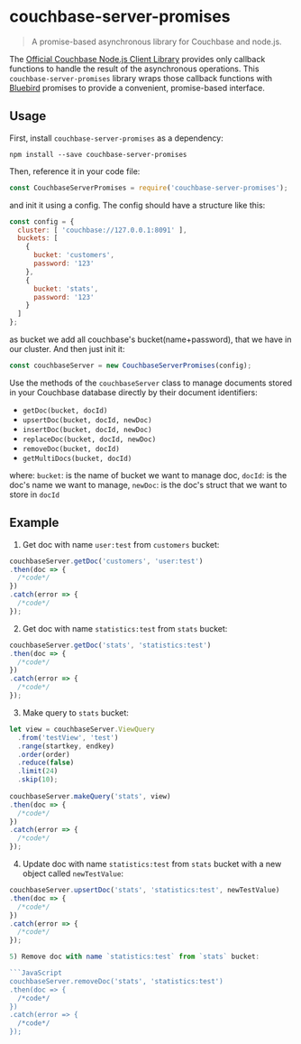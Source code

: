 # couchbase-server-promises

> A promise-based asynchronous library for Couchbase and node.js.

The [Official Couchbase Node.js Client Library](https://www.npmjs.com/package/couchbase) provides only callback functions to handle the result of the asynchronous operations. This `couchbase-server-promises` library wraps those callback functions with [Bluebird](https://www.npmjs.com/package/bluebird) promises to provide a convenient, promise-based interface.

## Usage

First, install `couchbase-server-promises` as a dependency:

```shell
npm install --save couchbase-server-promises
```

Then, reference it in your code file:

```javascript
const CouchbaseServerPromises = require('couchbase-server-promises');
```

and init it using a config. The config should have a structure like this:

```javascript
const config = {
  cluster: [ 'couchbase://127.0.0.1:8091' ],
  buckets: [
    {
      bucket: 'customers',
      password: '123'
    },
    {
      bucket: 'stats',
      password: '123'
    }
  ]
};
```
as bucket we add all couchbase's bucket(name+password), that we have in our cluster. And then just init it:

```javascript
const couchbaseServer = new CouchbaseServerPromises(config);
```

Use the methods of the `couchbaseServer` class to manage documents stored in your Couchbase database directly by their document identifiers:
- `getDoc(bucket, docId)`
- `upsertDoc(bucket, docId, newDoc)`
- `insertDoc(bucket, docId, newDoc)`
- `replaceDoc(bucket, docId, newDoc)`
- `removeDoc(bucket, docId)`
- `getMultiDocs(bucket, docId)`

where:
`bucket`: is the name of bucket we want to manage doc, 
`docId`: is the doc's name we want to manage,
`newDoc`: is the doc's struct that we want to store in `docId`


## Example

1) Get doc with name `user:test` from `customers` bucket:

```JavaScript
couchbaseServer.getDoc('customers', 'user:test')
.then(doc => {
  /*code*/
})
.catch(error => {
  /*code*/
});
```

2) Get doc with name `statistics:test` from `stats` bucket:

```JavaScript
couchbaseServer.getDoc('stats', 'statistics:test')
.then(doc => {
  /*code*/
})
.catch(error => {
  /*code*/
});
```

3) Make query to `stats` bucket:

```JavaScript
let view = couchbaseServer.ViewQuery
  .from('testView', 'test')
  .range(startkey, endkey)
  .order(order)
  .reduce(false)
  .limit(24)
  .skip(10);
  
couchbaseServer.makeQuery('stats', view)
.then(doc => {
  /*code*/
})
.catch(error => {
  /*code*/
});
```

4) Update doc with name `statistics:test` from `stats` bucket with a new object called `newTestValue`:

```JavaScript
couchbaseServer.upsertDoc('stats', 'statistics:test', newTestValue)
.then(doc => {
  /*code*/
})
.catch(error => {
  /*code*/
});

5) Remove doc with name `statistics:test` from `stats` bucket:

```JavaScript
couchbaseServer.removeDoc('stats', 'statistics:test')
.then(doc => {
  /*code*/
})
.catch(error => {
  /*code*/
});
